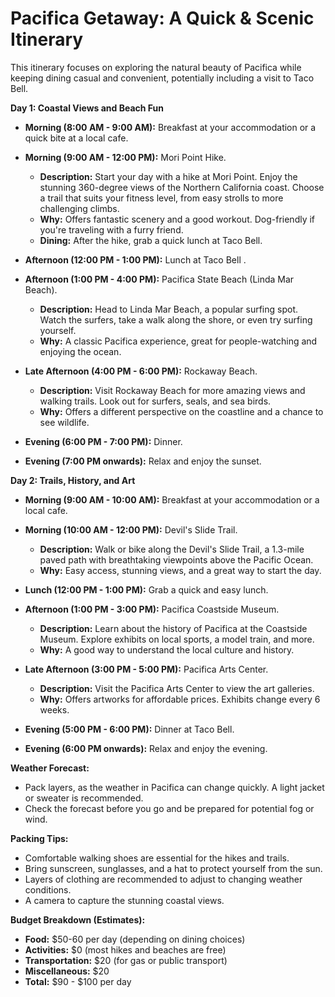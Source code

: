 # Pacifica Getaway: A Quick & Scenic Itinerary

This itinerary focuses on exploring the natural beauty of Pacifica while keeping dining casual and convenient, potentially including a visit to Taco Bell.

**Day 1: Coastal Views and Beach Fun**

*   **Morning (8:00 AM - 9:00 AM):** Breakfast at your accommodation or a quick bite at a local cafe.
*   **Morning (9:00 AM - 12:00 PM):** Mori Point Hike.

    *   **Description:** Start your day with a hike at Mori Point. Enjoy the stunning 360-degree views of the Northern California coast. Choose a trail that suits your fitness level, from easy strolls to more challenging climbs.
    *   **Why:** Offers fantastic scenery and a good workout. Dog-friendly if you're traveling with a furry friend.
    *   **Dining:** After the hike, grab a quick lunch at Taco Bell.
*   **Afternoon (12:00 PM - 1:00 PM):** Lunch at Taco Bell .
*   **Afternoon (1:00 PM - 4:00 PM):** Pacifica State Beach (Linda Mar Beach).

    *   **Description:** Head to Linda Mar Beach, a popular surfing spot. Watch the surfers, take a walk along the shore, or even try surfing yourself.
    *   **Why:** A classic Pacifica experience, great for people-watching and enjoying the ocean.
*   **Late Afternoon (4:00 PM - 6:00 PM):** Rockaway Beach.

    *   **Description:** Visit Rockaway Beach for more amazing views and walking trails. Look out for surfers, seals, and sea birds.
    *   **Why:** Offers a different perspective on the coastline and a chance to see wildlife.
*   **Evening (6:00 PM - 7:00 PM):** Dinner.
*   **Evening (7:00 PM onwards):** Relax and enjoy the sunset.

**Day 2: Trails, History, and Art**

*   **Morning (9:00 AM - 10:00 AM):** Breakfast at your accommodation or a local cafe.
*   **Morning (10:00 AM - 12:00 PM):** Devil's Slide Trail.

    *   **Description:** Walk or bike along the Devil's Slide Trail, a 1.3-mile paved path with breathtaking viewpoints above the Pacific Ocean.
    *   **Why:** Easy access, stunning views, and a great way to start the day.
*   **Lunch (12:00 PM - 1:00 PM):** Grab a quick and easy lunch.
*   **Afternoon (1:00 PM - 3:00 PM):** Pacifica Coastside Museum.

    *   **Description:** Learn about the history of Pacifica at the Coastside Museum. Explore exhibits on local sports, a model train, and more.
    *   **Why:** A good way to understand the local culture and history.
*   **Late Afternoon (3:00 PM - 5:00 PM):** Pacifica Arts Center.

    *   **Description:** Visit the Pacifica Arts Center to view the art galleries.
    *   **Why:** Offers artworks for affordable prices. Exhibits change every 6 weeks.
*   **Evening (5:00 PM - 6:00 PM):** Dinner at Taco Bell.
*   **Evening (6:00 PM onwards):** Relax and enjoy the evening.

**Weather Forecast:**

*   Pack layers, as the weather in Pacifica can change quickly. A light jacket or sweater is recommended.
*   Check the forecast before you go and be prepared for potential fog or wind.

**Packing Tips:**

*   Comfortable walking shoes are essential for the hikes and trails.
*   Bring sunscreen, sunglasses, and a hat to protect yourself from the sun.
*   Layers of clothing are recommended to adjust to changing weather conditions.
*   A camera to capture the stunning coastal views.

**Budget Breakdown (Estimates):**

*   **Food:** \$50-60 per day (depending on dining choices)
*   **Activities:** \$0 (most hikes and beaches are free)
*   **Transportation:** \$20 (for gas or public transport)
*   **Miscellaneous:** \$20
*   **Total:** \$90 - \$100 per day